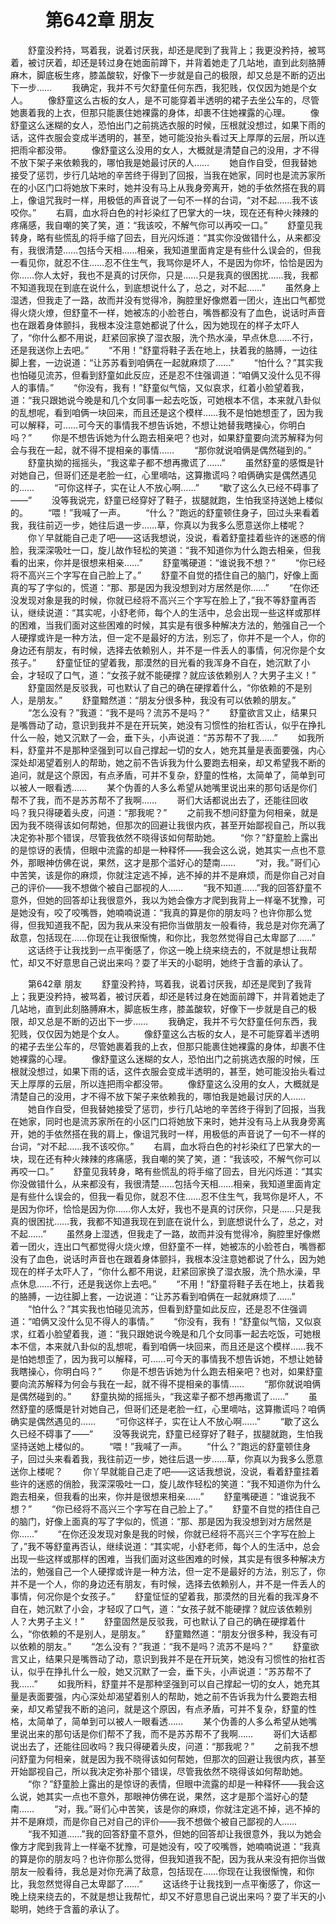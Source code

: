 # 　　第642章 朋友
　　舒童没矜持，骂着我，说着讨厌我，却还是爬到了我背上；我更没矜持，被骂着，被讨厌着，却还是转过身在她面前蹲下，并背着她走了几站地，直到此刻胳膊麻木，脚底板生疼，膝盖酸软，好像下一步就是自己的极限，却又总是不断的迈出下一步……
　　我确定，我并不亏欠舒童任何东西，我犯贱，仅仅因为她是个女人。
　　像舒童这么古板的女人，是不可能穿着半透明的裙子去坐公车的，尽管她裹着我的上衣，但那只能裹住她裸露的身体，却裹不住她裸露的心理。
　　像舒童这么迷糊的女人，恐怕出门之前挑选衣服的时候，压根就没想过，如果下雨的话，这件衣服会变成半透明的，甚至，她可能没抬头看过天上厚厚的云层，所以连把雨伞都没带。
　　像舒童这么没用的女人，大概就是清楚自己的没用，才不得不放下架子来依赖我的，哪怕我是她最讨厌的人……
　　她自作自受，但我替她接受了惩罚，步行几站地的辛苦终于得到了回报，当我在她家，同时也是流苏家所在的小区门口将她放下来时，她并没有马上从我身旁离开，她的手依然搭在我的肩上，像诅咒我时一样，用极低的声音说了一句不一样的台词，“对不起……我不该咬你。”
　　右肩，血水将白色的衬衫染红了巴掌大的一块，现在还有种火辣辣的疼痛感，我自嘲的笑了笑，道：“我该咬，不解气你可以再咬一口。”
　　舒童见我转身，略有些慌乱的将手缩了回去，目光闪烁道：“其实你没做错什么，从来都没有，我很清楚……包括今天相……相亲，我知道里面肯定是有些什么误会的，但我一看见你，就忍不住……忍不住生气，我骂你是坏人，不是因为你坏，恰恰是因为你……你人太好，我也不是真的讨厌你，只是……只是我真的很困扰……我，我都不知道我现在到底在说什么，到底想说什么了，总之，对不起……”
　　虽然身上湿透，但我走了一路，故而并没有觉得冷，胸腔里好像燃着一团火，连出口气都觉得火烧火燎，但舒童不一样，她被冻的小脸苍白，嘴唇都没有了血色，说话时声音也在跟着身体颤抖，我根本没注意她都说了什么，因为她现在的样子太吓人了，“你什么都不用说，赶紧回家换了湿衣服，洗个热水澡，早点休息……不行，还是我送你上去吧。”
　　“不用！”舒童将鞋子丢在地上，扶着我的胳膊，一边往脚上套，一边说道：“让苏苏看到咱俩在一起就麻烦了……”
　　“怕什么？”其实我也怕碰见流苏，但看到舒童如此反应，还是忍不住强调道：“咱俩又没什么见不得人的事情。”
　　“你没有，我有！”舒童似气恼，又似哀求，红着小脸望着我，道：“我只跟她说今晚是和几个女同事一起去吃饭，可她根本不信，本来就八卦似的乱想呢，看到咱俩一块回来，而且还是这个模样……我不是怕她想歪了，因为我可以解释，可……可今天的事情我不想告诉她，不想让她替我瞎操心，你明白吗？”
　　你是不想告诉她为什么跑去相亲吧？也对，如果舒童要向流苏解释为何会与我在一起，就不得不提相亲的事情……
　　“那你就说咱俩是偶然碰到的。”
　　舒童执拗的摇摇头，“我这辈子都不想再撒谎了……”
　　虽然舒童的感慨是针对她自己，但哥们还是老脸一红，心里嘀咕，这算撒谎吗？咱俩确实是偶然遇见的……
　　“可你这样子，实在让人不放心啊……”
　　“歇了这么久已经不碍事了——”
　　没等我说完，舒童已经穿好了鞋子，拔腿就跑，生怕我坚持送她上楼似的。
　　“喂！”我喊了一声。
　　“什么？”跑远的舒童顿住身子，回过头来看着我，我往前迈一步，她往后退一步……草，你真以为我多么愿意送你上楼呢？
　　你丫早就能自己走了吧——这话我想说，没说，看着舒童挂着些许的迷惑的俏脸，我深深吸吐一口，旋儿故作轻松的笑道：“我不知道你为什么跑去相亲，但我看的出来，你并是很想来相亲……”
　　舒童嘴硬道：“谁说我不想？”
　　“你已经将不高兴三个字写在自己脸上了。”
　　舒童不自觉的捂住自己的脑门，好像上面真的写了字似的，慌道：“那、那是因为我没想到对方居然是你……”
　　“在你还没发现对象是我的时候，你就已经将不高兴三个字写在脸上了，”我不等舒童再否认，继续说道：“其实呢，小舒老师，每个人的生活中，总会出现一些这样或那样的困难，当我们面对这些困难的时候，其实是有很多种解决方法的，勉强自己一个人硬撑或许是一种方法，但一定不是最好的方法，别忘了，你并不是一个人，你的身边还有朋友，有时候，选择去依赖别人，并不是一件丢人的事情，何况你是个女孩子。”
　　舒童怔怔的望着我，那漠然的目光看的我浑身不自在，她沉默了小会，才轻叹了口气，道：“女孩子就不能硬撑？就应该依赖别人？大男子主义！”
　　舒童固然是反驳我，可也默认了自己的确在硬撑着什么，“你依赖的不是别人，是朋友。”
　　舒童黯然道：“朋友分很多种，我没有可以依赖的朋友。”
　　“怎么没有？”我道：“我不是吗？流苏不是吗？”
　　舒童欲言又止，结果只是嘴唇动了动，意识到我并不是在开玩笑，她没有习惯性的抬杠否认，似乎在挣扎什么一般，她又沉默了一会，垂下头，小声说道：“苏苏帮不了我……”
　　如我所料，舒童并不是那种坚强到可以自己撑起一切的女人，她充其量是表面要强，内心深处却渴望着别人的帮助，她之前不告诉我为什么要跑去相亲，却又希望我不断的追问，就是这个原因，有点矛盾，可并不复杂，舒童的性格，太简单了，简单到可以被人一眼看透……
　　某个伪善的人多么希望从她嘴里说出来的那句话是你们帮不了我，而不是苏苏帮不了我啊……
　　哥们大话都说出去了，还能往回收吗？我只得硬着头皮，问道：“那我呢？”
　　之前我不想问舒童为何相亲，就是因为我不晓得该如何帮她，但那次的回避让我很内疚，甚至开始鄙视自己，所以我决定弥补那个错误，尽管我依然不晓得该如何帮助她。
　　“你？”舒童脸上露出的是惊讶的表情，但眼中流露的却是一种释怀——我会这么说，她其实一点也不意外，那眼神仿佛在说，果然，这才是那个滥好心的楚南……
　　“对，我。”哥们心中苦笑，该是你的麻烦，你就注定逃不掉，逃不掉的并不是麻烦，而是你自己对自己的评价——我不想做个被自己鄙视的人……
　　“我不知道……”我的回答舒童不意外，但她的回答却让我很意外，我以为她会像方才爬到我背上一样毫不犹豫，可是她没有，咬了咬嘴唇，她喃喃说道：“我真的算是你的朋友吗？也许你那么觉得，但我知道我不配，因为我从来没有把你当做朋友一般看待，我总是对你充满了敌意，包括现在……你现在让我很惭愧，和你比，我忽然觉得自己太卑鄙了……”
　　这话终于让我找到一点平衡感了，你这一晚上绕来绕去的，不就是想让我帮忙，却又不好意思自己说出来吗？耍了半天的小聪明，她终于含蓄的承认了。

　　第642章 朋友
　　舒童没矜持，骂着我，说着讨厌我，却还是爬到了我背上；我更没矜持，被骂着，被讨厌着，却还是转过身在她面前蹲下，并背着她走了几站地，直到此刻胳膊麻木，脚底板生疼，膝盖酸软，好像下一步就是自己的极限，却又总是不断的迈出下一步……
　　我确定，我并不亏欠舒童任何东西，我犯贱，仅仅因为她是个女人。
　　像舒童这么古板的女人，是不可能穿着半透明的裙子去坐公车的，尽管她裹着我的上衣，但那只能裹住她裸露的身体，却裹不住她裸露的心理。
　　像舒童这么迷糊的女人，恐怕出门之前挑选衣服的时候，压根就没想过，如果下雨的话，这件衣服会变成半透明的，甚至，她可能没抬头看过天上厚厚的云层，所以连把雨伞都没带。
　　像舒童这么没用的女人，大概就是清楚自己的没用，才不得不放下架子来依赖我的，哪怕我是她最讨厌的人……
　　她自作自受，但我替她接受了惩罚，步行几站地的辛苦终于得到了回报，当我在她家，同时也是流苏家所在的小区门口将她放下来时，她并没有马上从我身旁离开，她的手依然搭在我的肩上，像诅咒我时一样，用极低的声音说了一句不一样的台词，“对不起……我不该咬你。”
　　右肩，血水将白色的衬衫染红了巴掌大的一块，现在还有种火辣辣的疼痛感，我自嘲的笑了笑，道：“我该咬，不解气你可以再咬一口。”
　　舒童见我转身，略有些慌乱的将手缩了回去，目光闪烁道：“其实你没做错什么，从来都没有，我很清楚……包括今天相……相亲，我知道里面肯定是有些什么误会的，但我一看见你，就忍不住……忍不住生气，我骂你是坏人，不是因为你坏，恰恰是因为你……你人太好，我也不是真的讨厌你，只是……只是我真的很困扰……我，我都不知道我现在到底在说什么，到底想说什么了，总之，对不起……”
　　虽然身上湿透，但我走了一路，故而并没有觉得冷，胸腔里好像燃着一团火，连出口气都觉得火烧火燎，但舒童不一样，她被冻的小脸苍白，嘴唇都没有了血色，说话时声音也在跟着身体颤抖，我根本没注意她都说了什么，因为她现在的样子太吓人了，“你什么都不用说，赶紧回家换了湿衣服，洗个热水澡，早点休息……不行，还是我送你上去吧。”
　　“不用！”舒童将鞋子丢在地上，扶着我的胳膊，一边往脚上套，一边说道：“让苏苏看到咱俩在一起就麻烦了……”
　　“怕什么？”其实我也怕碰见流苏，但看到舒童如此反应，还是忍不住强调道：“咱俩又没什么见不得人的事情。”
　　“你没有，我有！”舒童似气恼，又似哀求，红着小脸望着我，道：“我只跟她说今晚是和几个女同事一起去吃饭，可她根本不信，本来就八卦似的乱想呢，看到咱俩一块回来，而且还是这个模样……我不是怕她想歪了，因为我可以解释，可……可今天的事情我不想告诉她，不想让她替我瞎操心，你明白吗？”
　　你是不想告诉她为什么跑去相亲吧？也对，如果舒童要向流苏解释为何会与我在一起，就不得不提相亲的事情……
　　“那你就说咱俩是偶然碰到的。”
　　舒童执拗的摇摇头，“我这辈子都不想再撒谎了……”
　　虽然舒童的感慨是针对她自己，但哥们还是老脸一红，心里嘀咕，这算撒谎吗？咱俩确实是偶然遇见的……
　　“可你这样子，实在让人不放心啊……”
　　“歇了这么久已经不碍事了——”
　　没等我说完，舒童已经穿好了鞋子，拔腿就跑，生怕我坚持送她上楼似的。
　　“喂！”我喊了一声。
　　“什么？”跑远的舒童顿住身子，回过头来看着我，我往前迈一步，她往后退一步……草，你真以为我多么愿意送你上楼呢？
　　你丫早就能自己走了吧——这话我想说，没说，看着舒童挂着些许的迷惑的俏脸，我深深吸吐一口，旋儿故作轻松的笑道：“我不知道你为什么跑去相亲，但我看的出来，你并是很想来相亲……”
　　舒童嘴硬道：“谁说我不想？”
　　“你已经将不高兴三个字写在自己脸上了。”
　　舒童不自觉的捂住自己的脑门，好像上面真的写了字似的，慌道：“那、那是因为我没想到对方居然是你……”
　　“在你还没发现对象是我的时候，你就已经将不高兴三个字写在脸上了，”我不等舒童再否认，继续说道：“其实呢，小舒老师，每个人的生活中，总会出现一些这样或那样的困难，当我们面对这些困难的时候，其实是有很多种解决方法的，勉强自己一个人硬撑或许是一种方法，但一定不是最好的方法，别忘了，你并不是一个人，你的身边还有朋友，有时候，选择去依赖别人，并不是一件丢人的事情，何况你是个女孩子。”
　　舒童怔怔的望着我，那漠然的目光看的我浑身不自在，她沉默了小会，才轻叹了口气，道：“女孩子就不能硬撑？就应该依赖别人？大男子主义！”
　　舒童固然是反驳我，可也默认了自己的确在硬撑着什么，“你依赖的不是别人，是朋友。”
　　舒童黯然道：“朋友分很多种，我没有可以依赖的朋友。”
　　“怎么没有？”我道：“我不是吗？流苏不是吗？”
　　舒童欲言又止，结果只是嘴唇动了动，意识到我并不是在开玩笑，她没有习惯性的抬杠否认，似乎在挣扎什么一般，她又沉默了一会，垂下头，小声说道：“苏苏帮不了我……”
　　如我所料，舒童并不是那种坚强到可以自己撑起一切的女人，她充其量是表面要强，内心深处却渴望着别人的帮助，她之前不告诉我为什么要跑去相亲，却又希望我不断的追问，就是这个原因，有点矛盾，可并不复杂，舒童的性格，太简单了，简单到可以被人一眼看透……
　　某个伪善的人多么希望从她嘴里说出来的那句话是你们帮不了我，而不是苏苏帮不了我啊……
　　哥们大话都说出去了，还能往回收吗？我只得硬着头皮，问道：“那我呢？”
　　之前我不想问舒童为何相亲，就是因为我不晓得该如何帮她，但那次的回避让我很内疚，甚至开始鄙视自己，所以我决定弥补那个错误，尽管我依然不晓得该如何帮助她。
　　“你？”舒童脸上露出的是惊讶的表情，但眼中流露的却是一种释怀——我会这么说，她其实一点也不意外，那眼神仿佛在说，果然，这才是那个滥好心的楚南……
　　“对，我。”哥们心中苦笑，该是你的麻烦，你就注定逃不掉，逃不掉的并不是麻烦，而是你自己对自己的评价——我不想做个被自己鄙视的人……
　　“我不知道……”我的回答舒童不意外，但她的回答却让我很意外，我以为她会像方才爬到我背上一样毫不犹豫，可是她没有，咬了咬嘴唇，她喃喃说道：“我真的算是你的朋友吗？也许你那么觉得，但我知道我不配，因为我从来没有把你当做朋友一般看待，我总是对你充满了敌意，包括现在……你现在让我很惭愧，和你比，我忽然觉得自己太卑鄙了……”
　　这话终于让我找到一点平衡感了，你这一晚上绕来绕去的，不就是想让我帮忙，却又不好意思自己说出来吗？耍了半天的小聪明，她终于含蓄的承认了。
